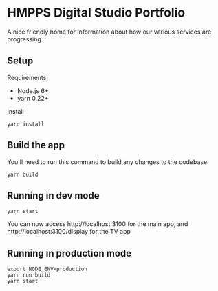 # HMPPS Digital Studio Portfolio

A nice friendly home for information about how our various services are progressing.

## Setup

Requirements:

 * Node.js 6+
 * yarn 0.22+

Install

```
yarn install
```

## Build the app

You'll need to run this command to build any changes to the codebase.

```
yarn build
```

## Running in dev mode
```
yarn start
```

You can now access http://localhost:3100 for the main app, and http://localhost:3100/display for the TV app

## Running in production mode

```
export NODE_ENV=production
yarn run build
yarn start
```

